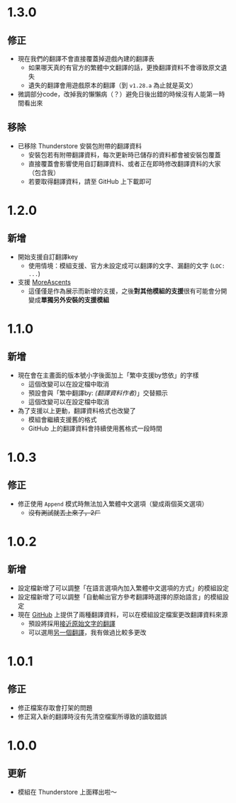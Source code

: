 # 1.3.0
## 修正
- 現在我們的翻譯不會直接覆蓋掉遊戲內建的翻譯表
  - 如果哪天真的有官方的繁體中文翻譯的話，更換翻譯資料不會導致原文遺失
  - 遺失的翻譯會用遊戲原本的翻譯（到 `v1.28.a` 為止就是英文）
- 微調部分code，改掉我的懶懶病（？）避免日後出錯的時候沒有人能第一時間看出來
## 移除
- 已移除 Thunderstore 安裝包附帶的翻譯資料
    - 安裝包若有附帶翻譯資料，每次更新時已儲存的資料都會被安裝包覆蓋
    - 直接覆蓋會影響使用自訂翻譯資料、或者正在即時修改翻譯資料的大家（包含我）
    - 若要取得翻譯資料，請至 GitHub 上下載即可

# 1.2.0
## 新增
- 開始支援自訂翻譯key
    - 使用情境：模組支援、官方未設定成可以翻譯的文字、漏翻的文字 (`LOC: ...`)
- 支援 [MoreAscents](https://thunderstore.io/c/peak/p/asdfmovie402/MoreAscents/)
    - 這僅僅是作為展示而新增的支援，之後**對其他模組的支援**很有可能會分開變成**單獨另外安裝的支援模組**

# 1.1.0
## 新增
- 現在會在主畫面的版本號小字後面加上「繁中支援by悠依」的字樣
    - 這個改變可以在設定檔中取消
    - 預設會與「繁中翻譯by: *(翻譯資料作者)*」交替顯示
    - 這個改變可以在設定檔中取消
- 為了支援以上更動，翻譯資料格式也改變了
    - 模組會繼續支援舊的格式
    - GitHub 上的翻譯資料會持續使用舊格式一段時間

# 1.0.3
## 修正
- 修正使用 `Append` 模式時無法加入繁體中文選項（變成兩個英文選項）
    - ~~沒有測試就丟上來了，2ㄏ~~

# 1.0.2
## 新增
- 設定檔新增了可以調整「在語言選項內加入繁體中文選項的方式」的模組設定
- 設定檔新增了可以調整「自動輸出官方參考翻譯時選擇的原始語言」的模組設定
- 現在 [GitHub](https://github.com/Yuieii/ue.Peak.TcnPatch/) 上提供了兩種翻譯資料，可以在模組設定檔案更改翻譯資料來源
    - 預設將採用[接近原始文字的翻譯](https://raw.githubusercontent.com/Yuieii/ue.Peak.TcnPatch/refs/heads/master/TcnTranslations.json)
    - 可以選用[另一個翻譯](https://raw.githubusercontent.com/Yuieii/ue.Peak.TcnPatch/refs/heads/master/TcnTranslations-ue.json)，我有做過比較多更改

# 1.0.1
## 修正
- 修正檔案存取會打架的問題
- 修正寫入新的翻譯時沒有先清空檔案所導致的讀取錯誤

# 1.0.0
## 更新
- 模組在 Thunderstore 上面釋出啦～